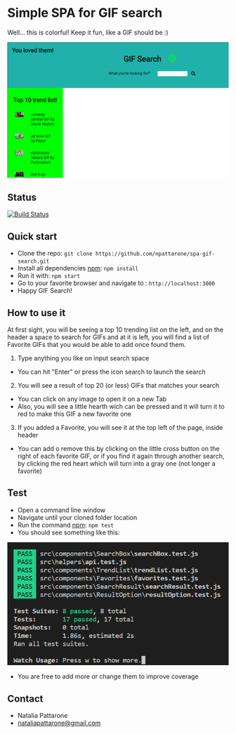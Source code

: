 # Simple SPA for GIF search
Well... this is colorful! Keep it fun, like a GIF should be :)

![GIF Search](./public/splash.png)

## Status
[![Build Status](https://travis-ci.org/npattarone/spa-gif-search.svg?branch=master)](https://travis-ci.org/npattarone/spa-gif-search)

## Quick start

- Clone the repo: `git clone https://github.com/npattarone/spa-gif-search.git`
- Install all dependencies [npm](https://www.npmjs.com/): `npm install`
- Run it with: `npm start`
- Go to your favorite browser and navigate to : `http://localhost:3000`
- Happy GIF Search!

## How to use it

At first sight, you will be seeing a top 10 trending list on the left, and on the header a space to search for GIFs and at it is left, you will find a list of Favorite GIFs that you would be able to add once found them. 

1)  Type anything you like on input search space
  - You can hit "Enter" or press the icon search to launch the search
2) You will see a result of top 20 (or less) GIFs that matches your search
  - You can click on any image to open it on a new Tab
  - Also, you will see a little hearth wich can be pressed and it will turn it to red to make this GIF a new favorite one
3) If you added a Favorite, you will see it at the top left of the page, inside header
- You can add o remove this by clicking on the little cross button on the right of each favorite GIF, or if you find it again through another search, by clicking the red heart which will turn into a gray one (not longer a favorite) 

## Test

- Open a command line window
- Navigate until your cloned folder location
- Run the command [npm](https://www.npmjs.com/): `npm test`
- You should see something like this:

![Test Results](./public/tests.png)

- You are free to add more or change them to improve coverage 

## Contact 

- Natalia Pattarone
- nataliapattarone@gmail.com